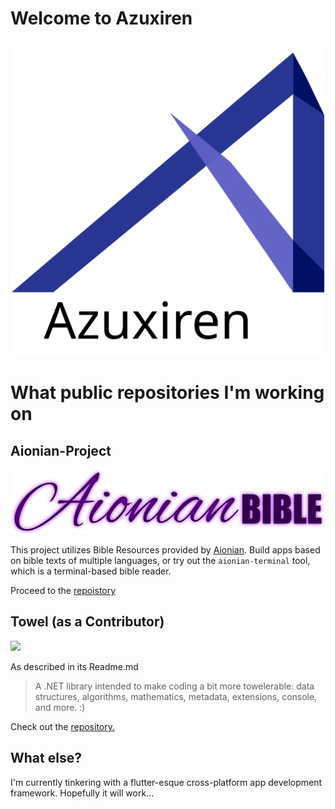 # Welcome to Azuxiren
![](./Images/Azuxiren.svg?raw=true)

# What public repositories I'm working on 

## Aionian-Project

![Aionian Project](./Images/abimg.png?raw=true)

This project utilizes Bible Resources provided by [Aionian](http://www.aionianbible.org/). Build apps based on bible texts of multiple languages, or try out the `aionian-terminal` tool, which is a terminal-based bible reader.


Proceed to the [repoistory](https://github.com/AzuxirenLeadGuy/Aionian-Project) 

## Towel (as a Contributor)

![](https://raw.githubusercontent.com/ZacharyPatten/Towel/master/.github/Resources/Logo.svg)


As described in its Readme.md

> A .NET library intended to make coding a bit more towelerable: data structures, algorithms, mathematics, metadata, extensions, console, and more. :)

Check out the [repository.](https://github.com/ZacharyPatten/Towel)

## What else?

I'm currently tinkering with a flutter-esque cross-platform app development framework. Hopefully it will work...